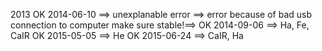 2013 OK
2014-06-10 ==> unexplanable error ==> error because of bad usb connection to computer make sure stable!==> OK
2014-09-06 ==> Ha, Fe, CaIR OK
2015-05-05 ==> He OK
2015-06-24 ==> CaIR, Ha
